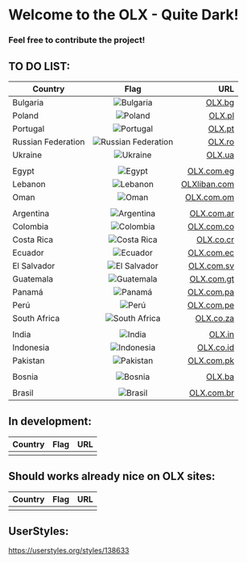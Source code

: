 # Welcome to the OLX - Quite Dark!

### Feel free to contribute the project!

## TO DO LIST:
| Country                 | Flag                                                                                                                                    | URL                                                 |
| ----------------------- |:---------------------------------------------------------------------------------------------------------------------------------------:| ---------------------------------------------------:|
| Bulgaria                | ![Bulgaria](https://raw.githubusercontent.com/stevenrskelton/flag-icon/master/png/16/country-4x3/bg.png "Bulgaria")                     | [OLX.bg](https://www.olx.bg "Bulgaria")             |
| Poland                  | ![Poland](https://raw.githubusercontent.com/stevenrskelton/flag-icon/master/png/16/country-4x3/pl.png "Poland")                         | [OLX.pl](https://www.olx.pl "Poland")               |
| Portugal                | ![Portugal](https://raw.githubusercontent.com/stevenrskelton/flag-icon/master/png/16/country-4x3/pt.png "Portugal")                     | [OLX.pt](https://www.olx.pt "Portugal")             |
| Russian Federation      | ![Russian Federation](https://raw.githubusercontent.com/stevenrskelton/flag-icon/master/png/16/country-4x3/ru.png "Russian Federation") | [OLX.ro](https://www.olx.ro "Russian Federation")   |
| Ukraine                 | ![Ukraine](https://raw.githubusercontent.com/stevenrskelton/flag-icon/master/png/16/country-4x3/ua.png "Ukraine")                       | [OLX.ua](https://www.olx.ua "Ukraine")              |
| | | |
| Egypt                   | ![Egypt](https://raw.githubusercontent.com/stevenrskelton/flag-icon/master/png/16/country-4x3/eg.png "Egypt")                           | [OLX.com.eg](https://www.olx.com.eg "Egypt")        |
| Lebanon                 | ![Lebanon](https://raw.githubusercontent.com/stevenrskelton/flag-icon/master/png/16/country-4x3/li.png "Lebanon")                       | [OLXliban.com](https://olxliban.com "Lebanon")      |
| Oman                    | ![Oman](https://raw.githubusercontent.com/stevenrskelton/flag-icon/master/png/16/country-4x3/om.png "Oman OLX.com.om")                  | [OLX.com.om](https://www.olx.com.om "Oman")         |
| | | |
|Argentina                | ![Argentina](https://raw.githubusercontent.com/stevenrskelton/flag-icon/master/png/16/country-4x3/ar.png "Argentina")                   | [OLX.com.ar](http://www.olx.com.ar "Argentina")     |
|Colombia                 | ![Colombia](https://raw.githubusercontent.com/stevenrskelton/flag-icon/master/png/16/country-4x3/co.png "Colombia")                     | [OLX.com.co](http://www.olx.com.co "Colombia")      |
|Costa Rica               | ![Costa Rica](https://raw.githubusercontent.com/stevenrskelton/flag-icon/master/png/16/country-4x3/cr.png "Costa Rica")                 | [OLX.co.cr](http://www.olx.co.cr "Costa Rica")      |
|Ecuador                  | ![Ecuador](https://raw.githubusercontent.com/stevenrskelton/flag-icon/master/png/16/country-4x3/ec.png "Ecuador")                       | [OLX.com.ec](http://www.olx.com.ec "Ecuador")       |
|El Salvador              | ![El Salvador ](https://raw.githubusercontent.com/stevenrskelton/flag-icon/master/png/16/country-4x3/sv.png "El Salvador")              | [OLX.com.sv](http://www.olx.com.sv "El Salvador")   |
|Guatemala                | ![Guatemala](https://raw.githubusercontent.com/stevenrskelton/flag-icon/master/png/16/country-4x3/gt.png "Guatemala")                   | [OLX.com.gt](http://www.olx.com.gt "Guatemala")     |
|Panamá                   | ![Panamá](https://raw.githubusercontent.com/stevenrskelton/flag-icon/master/png/16/country-4x3/pa.png "Panamá")                         | [OLX.com.pa](http://www.olx.com.pa "Panamá")        |
|Perú                     | ![Perú](https://raw.githubusercontent.com/stevenrskelton/flag-icon/master/png/16/country-4x3/pe.png "Perú")                             | [OLX.com.pe](http://www.olx.com.pe "Perú")          |
|South Africa             | ![South Africa](https://raw.githubusercontent.com/stevenrskelton/flag-icon/master/png/16/country-4x3/za.png "South Africa")             | [OLX.co.za](https://www.olx.co.za "South Africa")   |
| | | |
|India                    | ![India](https://raw.githubusercontent.com/stevenrskelton/flag-icon/master/png/16/country-4x3/in.png "India")                           | [OLX.in](http://www.olx.in "India")                 |
|Indonesia                | ![Indonesia](https://raw.githubusercontent.com/stevenrskelton/flag-icon/master/png/16/country-4x3/id.png "Indonesia")                   | [OLX.co.id](http://www.olx.co.id "Indonesia")       |
|Pakistan                 | ![Pakistan](https://raw.githubusercontent.com/stevenrskelton/flag-icon/master/png/16/country-4x3/pk.png "Pakistan")                     | [OLX.com.pk](http://www.olx.com.pk "Pakistan")      |
| | | |
|Bosnia                   | ![Bosnia](https://raw.githubusercontent.com/stevenrskelton/flag-icon/master/png/16/country-4x3/ba.png "Bosnia")                         | [OLX.ba](http://www.olx.ba "Bosnia")             
| | | |
|Brasil                   | ![Brasil](https://raw.githubusercontent.com/stevenrskelton/flag-icon/master/png/16/country-4x3/br.png "Brasil")                         | [OLX.com.br](http://www.olx.com.br "Brasil")        |

## In development:

| Country                 | Flag                                                                                                                                    | URL                                                 |
| ----------------------- |:---------------------------------------------------------------------------------------------------------------------------------------:| ---------------------------------------------------:|
| | | |

## Should works already nice on OLX sites:

| Country                 | Flag                                                                                                                                    | URL                                                 |
| ----------------------- |:---------------------------------------------------------------------------------------------------------------------------------------:| ---------------------------------------------------:|
| | | |

## UserStyles:
https://userstyles.org/styles/138633
